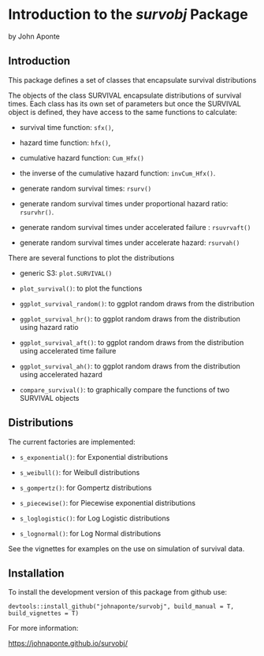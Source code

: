 # Introduction to the *survobj* Package

by John Aponte

## Introduction

This package defines a set of classes that encapsulate survival distributions

The objects of the class SURVIVAL encapsulate distributions of survival times. Each class has its own set of parameters but once the SURVIVAL object is defined, they have access to the same functions to calculate:

-   survival time function: `sfx()`,

-   hazard time function: `hfx()`,

-   cumulative hazard function: `Cum_Hfx()`

-   the inverse of the cumulative hazard function: `invCum_Hfx()`.

-   generate random survival times: `rsurv()`

-   generate random survival times under proportional hazard ratio: `rsurvhr()`.

-   generate random survival times under accelerated failure : `rsuvrvaft()`

-   generate random survival times under accelerate hazard: `rsurvah()`


There are several functions to plot the distributions

-   generic S3: `plot.SURVIVAL()`

-   `plot_survival()`: to plot the functions

-   `ggplot_survival_random()`: to ggplot random draws from the distribution

-   `ggplot_survival_hr()`: to ggplot random draws from the distribution using hazard ratio

-   `ggplot_survival_aft()`: to ggplot random draws from the distribution using accelerated time failure

-   `ggplot_survival_ah()`: to ggplot random draws from the distribution using accelerated hazard 

-   `compare_survival()`: to graphically compare the functions of two SURVIVAL objects

## Distributions

The current factories are implemented:

-   `s_exponential()`: for Exponential distributions

-   `s_weibull()`: for Weibull distributions

-   `s_gompertz()`: for Gompertz distributions

-   `s_piecewise()`: for Piecewise exponential distributions

-   `s_loglogistic()`: for Log Logistic distributions

-   `s_lognormal()`: for Log Normal distributions

See the vignettes for examples on the use on simulation of survival data.

## Installation

To install the development version of this package from github use:

`devtools::install_github("johnaponte/survobj", build_manual = T, build_vignettes = T)`

For more information:

<https://johnaponte.github.io/survobj/>
